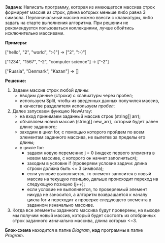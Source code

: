 **Задача:** Написать программу, которая из имеющегося массива строк формирует массив из строк, длина которых меньше либо равна 3 символа.
Первоначальный массив можно ввести с клавиатуры, либо задать на старте выполнения алгоритма.
При решении не рекомендуется пользоваться коллекциями, лучше обойтись исключительно массивами.

**Примеры:**

["hello", "2", "world", ":-)"] -> ["2", ":-)"]  

["1234", "1567", "-2", "computer science"] -> ["-2"]

["Russia", "Denmark", "Kazan"] -> []

**Решение:**
1. Задаем массив строк любой длины: 
	- вводим данные (строки) с клавиатуры через пробел;
	- используем Split, чтобы из введенных данных получился массив, в качестве разделителя используем _пробел_;
2. Далее запускаем функцию NewArray:
	- на вход принимаем заданный массив строк (string[] arr);
	- объявляем новый массив (string[] new_arr), который будет равен длине заданного;
	- заходим в цикл for, с помощью которого пройдем по всем элементам заданного массива, не вылетев за пределы его длины;
	- в цикле for:
		+ задаем новую переменню j = 0 (индекс первого элемента в новом массиве, с которого он начнет заполняться);
		+ заходим в условие if (проверяем условие задачи: длина строки должна быть <= 3 символа);
		+ если условие выполняется, то элемент заносится в новый массив на текущую позицию, дальше происходит переход на следующую позицию (j++);
		+ если условие не выполняется, то проверяемый элемент никуда не заносится, а алгоритм возвращается к началу цикла for и переходит к проверке следующего элемента в заданном изначально массиве.
3. Когда все элементы заданного массива будут проверены, на выходе мы получим новый массив, который будет состоять из отобранных строк заданного изначально массива, длина которых <=3.

**Блок-схема** находится в папке _Diagram_, **код** программы в папке _Program_.